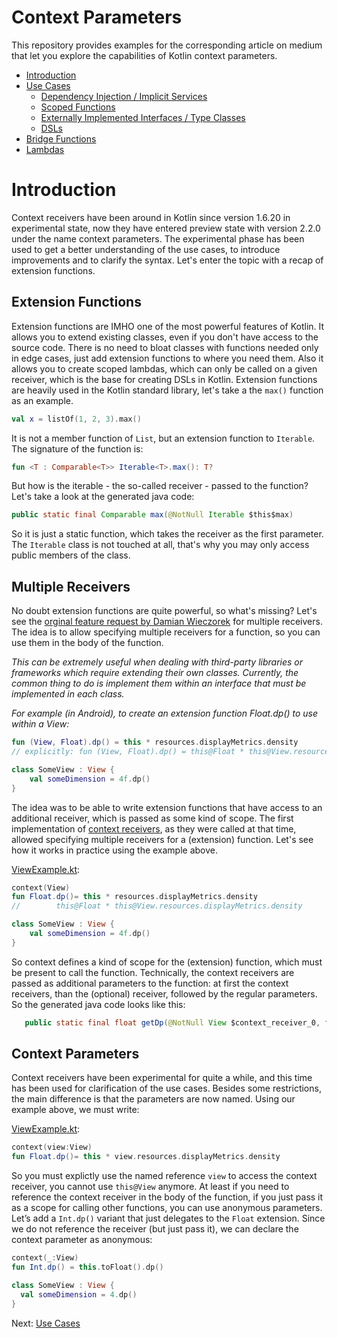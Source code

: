 # Context Parameters
This repository provides examples for the corresponding article on medium that let you explore the capabilities of 
Kotlin context parameters. 

- [Introduction](#Introduction)
- [Use Cases](doc/use_cases.md)
    - [Dependency Injection / Implicit Services](doc/dependency_injection.md)
    - [Scoped Functions](doc/scoped_functions.md)
    - [Externally Implemented Interfaces / Type Classes](doc/type_classes.md)
    - [DSLs](doc/dsl.md)
- [Bridge Functions](doc/bridge_functions.md)
- [Lambdas](doc/lambdas.md)


# Introduction
Context receivers have been around in Kotlin since version 1.6.20 in experimental state,
now they have entered preview state with version 2.2.0 under the name context parameters. The
experimental phase has been used to get a better understanding of the use cases, to introduce
improvements and to clarify the syntax. Let's enter the topic with a recap of extension functions.

## Extension Functions
Extension functions are IMHO one of the most powerful features of Kotlin. It allows you to extend
existing classes, even if you don't have access to the source code. There is no need to bloat classes with
functions needed only in edge cases, just add extension functions to where you need them. 
Also it allows you to create scoped lambdas, which can only be called on a given receiver, which is
the base for creating DSLs in Kotlin. Extension functions are heavily used in the Kotlin standard library,
let's take a the `max()` function as an example.

```kotlin
val x = listOf(1, 2, 3).max()
```

It is not a member function of `List`, but an extension function to `Iterable`. The signature of the function is:

```kotlin
fun <T : Comparable<T>> Iterable<T>.max(): T? 
```

But how is the iterable - the so-called receiver - passed to the function? Let's take a look at the generated java code:

```java
public static final Comparable max(@NotNull Iterable $this$max) 
```
So it is just a static function, which takes the receiver as the first parameter. The `Iterable` class is not touched at
all, that's why you may only access public members of the class.

## Multiple Receivers
No doubt extension functions are quite powerful, so what's missing? Let's see the [orginal feature request by
Damian Wieczorek](https://youtrack.jetbrains.com/issue/KT-10468) for multiple receivers. The idea is to allow
specifying multiple receivers for a function, so you can use them in the body of the function.

_This can be extremely useful when dealing with third-party libraries or frameworks which require extending their own classes.
Currently, the common thing to do is implement them within an interface that must be implemented in each class._

_For example (in Android), to create an extension function Float.dp() to use within a View:_

```kotlin
fun (View, Float).dp() = this * resources.displayMetrics.density
// explicitly: fun (View, Float).dp() = this@Float * this@View.resources.displayMetrics.density

class SomeView : View {
    val someDimension = 4f.dp()
}
```

The idea was to be able to write extension functions that have access to an additional receiver, which is passed
as some kind of scope. The first implementation of [context receivers](https://github.com/Kotlin/KEEP/blob/master/proposals/context-receivers.md),
as they were called at that time, allowed specifying multiple receivers for a (extension) function. Let's see how
it works in practice using the example above.

[ViewExample.kt](../main/context-receivers/src/main/kotlin/com/github/ralfstuckert/kcr/ViewExample.kt):

```kotlin
context(View)
fun Float.dp()= this * resources.displayMetrics.density
//        this@Float * this@View.resources.displayMetrics.density

class SomeView : View {
    val someDimension = 4f.dp()
}
```

So context defines a kind of scope for the (extension) function, which must be present to call the function.
Technically, the context receivers are passed as additional parameters to the function: at first the context receivers,
than the (optional) receiver, followed by the regular parameters. So the generated java code looks like this:

```java
   public static final float getDp(@NotNull View $context_receiver_0, float $this$dp) 
```


## Context Parameters
Context receivers have been experimental for quite a while, and this time has been used for clarification of
the use cases. Besides some restrictions, the main difference is that the parameters are now named. Using
our example above, we must write:

[ViewExample.kt](../main/context-parameters/src/main/kotlin/com/github/ralfstuckert/kcr/ViewExample.kt):
```kotlin
context(view:View)
fun Float.dp()= this * view.resources.displayMetrics.density
```
So you must explictly use the named reference `view` to access the context receiver, you cannot use `this@View` anymore.
At least if you need to reference the context receiver in the body of the function, if you just pass it as a
scope for calling other functions, you can use anonymous parameters. Let’s add a `Int.dp()` variant that just 
delegates to the `Float` extension. Since we do not reference the receiver (but just pass it), we can declare 
the context parameter as anonymous:

```kotlin
context(_:View)
fun Int.dp() = this.toFloat().dp()

class SomeView : View {
  val someDimension = 4.dp()
}
```

Next: [Use Cases](doc/use_cases.md)